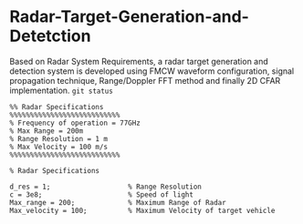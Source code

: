 # Radar-Target-Generation-and-Detetction
Based on Radar System Requirements, a radar target generation and detection system is developed using FMCW waveform configuration, signal propagation technique, Range/Doppler FFT  method and finally 2D CFAR implementation.
`git status`

```
%% Radar Specifications 
%%%%%%%%%%%%%%%%%%%%%%%%%%%
% Frequency of operation = 77GHz
% Max Range = 200m
% Range Resolution = 1 m
% Max Velocity = 100 m/s
%%%%%%%%%%%%%%%%%%%%%%%%%%%

% Radar Specifications

d_res = 1;                   % Range Resolution
c = 3e8;                     % Speed of light
Max_range = 200;             % Maximum Range of Radar
Max_velocity = 100;          % Maximum Velocity of target vehicle
```
